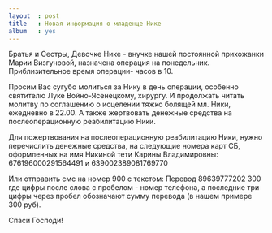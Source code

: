 ```yaml
---
layout  : post
title   : Новая информация о младенце Нике
album   : yes
---
```

Братья и Сестры,
Девочке Нике - внучке нашей постоянной прихожанки Марии Визгуновой, назначена операция на понедельник. Приблизительное время операции- часов в 10. 

Просим Вас сугубо молиться за Нику в день операции, особенно святителю Луке Войно-Ясенецкому, хирургу. И продолжать читать молитву по соглашению о исцелении тяжко болящей мл. Ники, ежедневно в 22.00. А также жертвовать денежные средства на послеоперационную реабилитацию Ники.

Для пожертвования на послеоперационную реабилитацию Ники, нужно перечислить денежные средства, на следующие номера карт СБ, оформленных на имя Никиной тети Карины Владимировны: 676196000291564491 и 639002389081769770

Или отправить смс на номер 900 с текстом: Перевод 89639777202 300 
где цифры после слова с пробелом - номер телефона, а последние три цифры через пробел обозначают сумму перевода (в нашем примере 300 руб).

Спаси Господи!
